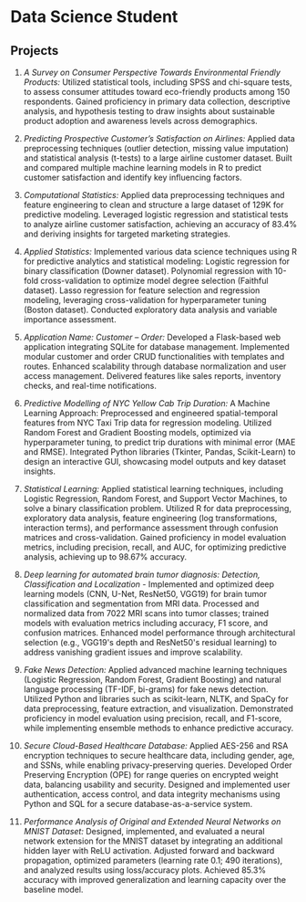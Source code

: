 # Data Science Student

## Projects
1.	_A Survey on Consumer Perspective Towards Environmental Friendly Products:_ Utilized statistical tools, including SPSS and chi-square tests, to assess consumer attitudes toward eco-friendly products among 150 respondents. Gained proficiency in primary data collection, descriptive analysis, and hypothesis testing to draw insights about sustainable product adoption and awareness levels across demographics.

2.	_Predicting Prospective Customer’s Satisfaction on Airlines:_ Applied data preprocessing techniques (outlier detection, missing value imputation) and statistical analysis (t-tests) to a large airline customer dataset.  Built and compared multiple machine learning models in R to predict customer satisfaction and identify key influencing factors.

3.	_Computational Statistics:_ Applied data preprocessing techniques and feature engineering to clean and structure a large dataset of 129K for predictive modeling. Leveraged logistic regression and statistical tests to analyze airline customer satisfaction, achieving an accuracy of 83.4% and deriving insights for targeted marketing strategies.

4.	_Applied Statistics:_ Implemented various data science techniques using R for predictive analytics and statistical modeling: Logistic regression for binary classification (Downer dataset). Polynomial regression with 10-fold cross-validation to optimize model degree selection (Faithful dataset). Lasso regression for feature selection and regression modeling, leveraging cross-validation for hyperparameter tuning (Boston dataset). Conducted exploratory data analysis and variable importance assessment.

5.	_Application Name: Customer – Order:_ Developed a Flask-based web application integrating SQLite for database management. Implemented modular customer and order CRUD functionalities with templates and routes. Enhanced scalability through database normalization and user access management. Delivered features like sales reports, inventory checks, and real-time notifications.

6.	_Predictive Modelling of NYC Yellow Cab Trip Duration:_ A Machine Learning Approach: Preprocessed and engineered spatial-temporal features from NYC Taxi Trip data for regression modeling. Utilized Random Forest and Gradient Boosting models, optimized via hyperparameter tuning, to predict trip durations with minimal error (MAE and RMSE). Integrated Python libraries (Tkinter, Pandas, Scikit-Learn) to design an interactive GUI, showcasing model outputs and key dataset insights.

7.	_Statistical Learning:_ Applied statistical learning techniques, including Logistic Regression, Random Forest, and Support Vector Machines, to solve a binary classification problem. Utilized R for data preprocessing, exploratory data analysis, feature engineering (log transformations, interaction terms), and performance assessment through confusion matrices and cross-validation. Gained proficiency in model evaluation metrics, including precision, recall, and AUC, for optimizing predictive analysis, achieving up to 98.67% accuracy.

8.	_Deep learning for automated brain tumor diagnosis: Detection, Classification and Localization -_ Implemented and optimized deep learning models (CNN, U-Net, ResNet50, VGG19) for brain tumor classification and segmentation from MRI data. Processed and normalized data from 7022 MRI scans into tumor classes; trained models with evaluation metrics including accuracy, F1 score, and confusion matrices. Enhanced model performance through architectural selection (e.g., VGG19's depth and ResNet50's residual learning) to address vanishing gradient issues and improve scalability.

9.	_Fake News Detection:_ Applied advanced machine learning techniques (Logistic Regression, Random Forest, Gradient Boosting) and natural language processing (TF-IDF, bi-grams) for fake news detection. Utilized Python and libraries such as scikit-learn, NLTK, and SpaCy for data preprocessing, feature extraction, and visualization. Demonstrated proficiency in model evaluation using precision, recall, and F1-score, while implementing ensemble methods to enhance predictive accuracy.

10.	 _Secure Cloud-Based Healthcare Database:_ Applied AES-256 and RSA encryption techniques to secure healthcare data, including gender, age, and SSNs, while enabling privacy-preserving queries. Developed Order Preserving Encryption (OPE) for range queries on encrypted weight data, balancing usability and security. Designed and implemented user authentication, access control, and data integrity mechanisms using Python and SQL for a secure database-as-a-service system.

11.	 _Performance Analysis of Original and Extended Neural Networks on MNIST Dataset:_ Designed, implemented, and evaluated a neural network extension for the MNIST dataset by integrating an additional hidden layer with ReLU activation. Adjusted forward and backward propagation, optimized parameters (learning rate 0.1; 490 iterations), and analyzed results using loss/accuracy plots. Achieved 85.3% accuracy with improved generalization and learning capacity over the baseline model.
